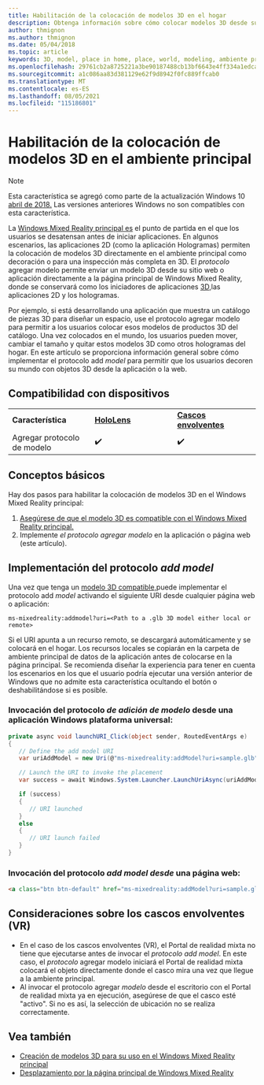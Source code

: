 ```yaml
---
title: Habilitación de la colocación de modelos 3D en el hogar
description: Obtenga información sobre cómo colocar modelos 3D desde su sitio web o aplicación en la Windows Mixed Reality principal.
author: thmignon
ms.author: thmignon
ms.date: 05/04/2018
ms.topic: article
keywords: 3D, model, place in home, place, world, modeling, ambiente principal, web, app, mixed reality headset, windows mixed reality headset, virtual reality headset
ms.openlocfilehash: 29761cb2a8725221a3be90187488cb13bf6643e4ff334a1edca73e633e7b1d4c
ms.sourcegitcommit: a1c086aa83d381129e62f9d8942f0fc889ffcab0
ms.translationtype: MT
ms.contentlocale: es-ES
ms.lasthandoff: 08/05/2021
ms.locfileid: "115186801"
---
```

# <a name="enable-placement-of-3d-models-in-the-mixed-reality-home"></a>Habilitación de la colocación de modelos 3D en el ambiente principal

> [!NOTE]
> Esta característica se agregó como parte de la actualización Windows 10 [abril de 2018.](/windows/mixed-reality/enthusiast-guide/release-notes-april-2018) Las versiones anteriores Windows no son compatibles con esta característica.

La [Windows Mixed Reality principal es](../discover/navigating-the-windows-mixed-reality-home.md) el punto de partida en el que los usuarios se desatensan antes de iniciar aplicaciones. En algunos escenarios, las aplicaciones 2D (como la aplicación Hologramas) permiten la colocación de modelos 3D directamente en el ambiente principal como decoración o para una inspección más completa en 3D. El *protocolo* agregar modelo permite enviar un modelo 3D desde su sitio web o aplicación directamente a la página principal de Windows Mixed Reality, donde se conservará como los iniciadores de aplicaciones [3D,](3d-app-launcher-design-guidance.md)las aplicaciones 2D y los hologramas. 

Por ejemplo, si está desarrollando una aplicación que muestra un catálogo de piezas 3D para diseñar un espacio, use el protocolo agregar modelo para permitir a los usuarios colocar esos modelos de productos 3D del catálogo.  Una vez colocados en el mundo, los usuarios pueden mover, cambiar el tamaño y quitar estos modelos 3D como otros hologramas del hogar. En este artículo se proporciona información general sobre cómo implementar el protocolo add *model* para permitir que los usuarios decoren su mundo con objetos 3D desde la aplicación o la web.

## <a name="device-support"></a>Compatibilidad con dispositivos

<table>
    <colgroup>
    <col width="33%" />
    <col width="33%" />
    <col width="33%" />
    </colgroup>
    <tr>
        <td><strong>Característica</strong></td>
        <td><a href="/hololens/hololens1-hardware"><strong>HoloLens</strong></a></td>
        <td><a href="../discover/immersive-headset-hardware-details.md"><strong>Cascos envolventes</strong></a></td>
    </tr>
     <tr>
        <td>Agregar protocolo de modelo</td>
        <td>✔️</td>
        <td>✔️</td>
    </tr>
</table>

## <a name="the-basics"></a>Conceptos básicos

Hay dos pasos para habilitar la colocación de modelos 3D en el Windows Mixed Reality principal:
1. [Asegúrese de que el modelo 3D es compatible con el Windows Mixed Reality principal.](creating-3d-models-for-use-in-the-windows-mixed-reality-home.md)
2. Implemente *el protocolo agregar modelo* en la aplicación o página web (este artículo).

## <a name="implementing-the-add-model-protocol"></a>Implementación del protocolo *add model*

Una vez que tenga un [modelo 3D compatible,](creating-3d-models-for-use-in-the-windows-mixed-reality-home.md)puede implementar el protocolo add *model* activando el siguiente URI desde cualquier página web o aplicación:

```
ms-mixedreality:addmodel?uri=<Path to a .glb 3D model either local or remote>
```

Si el URI apunta a un recurso remoto, se descargará automáticamente y se colocará en el hogar. Los recursos locales se copiarán en la carpeta de ambiente principal de datos de la aplicación antes de colocarse en la página principal. Se recomienda diseñar la experiencia para tener en cuenta los escenarios en los que el usuario podría ejecutar una versión anterior de Windows que no admite esta característica ocultando el botón o deshabilitándose si es posible. 

### <a name="invoking-the-add-model-protocol-from-a-universal-windows-platform-app"></a>Invocación del protocolo *de adición de modelo* desde una aplicación Windows plataforma universal:

```C#
private async void launchURI_Click(object sender, RoutedEventArgs e)
{
   // Define the add model URI
   var uriAddModel = new Uri(@"ms-mixedreality:addModel?uri=sample.glb");

   // Launch the URI to invoke the placement
   var success = await Windows.System.Launcher.LaunchUriAsync(uriAddModel);

   if (success)
   {
      // URI launched
   }
   else
   {
      // URI launch failed
   }
}
```

### <a name="invoking-the-add-model-protocol-from-a-webpage"></a>Invocación del protocolo *add model desde* una página web:

```html
<a class="btn btn-default" href="ms-mixedreality:addModel?uri=sample.glb"> Place 3D Model </a>
```

## <a name="considerations-for-immersive-vr-headsets"></a>Consideraciones sobre los cascos envolventes (VR)

* En el caso de los cascos envolventes (VR), el Portal de realidad mixta no tiene que ejecutarse antes de invocar el *protocolo add model*. En este caso, el *protocolo* agregar modelo iniciará el Portal de realidad mixta colocará el objeto directamente donde el casco mira una vez que llegue a la ambiente principal. 
* Al invocar el protocolo agregar *modelo* desde el escritorio con el Portal de realidad mixta ya en ejecución, asegúrese de que el casco esté "activo". Si no es así, la selección de ubicación no se realiza correctamente. 

## <a name="see-also"></a>Vea también

* [Creación de modelos 3D para su uso en el Windows Mixed Reality principal](creating-3d-models-for-use-in-the-windows-mixed-reality-home.md)
* [Desplazamiento por la página principal de Windows Mixed Reality](../discover/navigating-the-windows-mixed-reality-home.md)